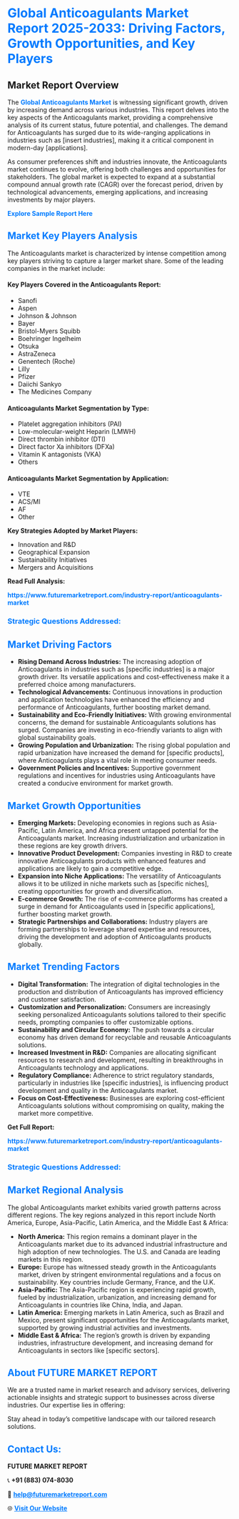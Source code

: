 <h1 style="color: #007BFF;">Global Anticoagulants Market Report 2025-2033: Driving Factors, Growth Opportunities, and Key Players</h1>

<section id="overview">
<h2>Market Report Overview</h2>
<p>The <a href="https://www.futuremarketreport.com/industry-report/anticoagulants-market" style="color: #007BFF; text-decoration: none;"><strong>Global Anticoagulants Market</strong></a> is witnessing significant growth, driven by increasing demand across various industries. This report delves into the key aspects of the Anticoagulants market, providing a comprehensive analysis of its current status, future potential, and challenges. The demand for Anticoagulants has surged due to its wide-ranging applications in industries such as [insert industries], making it a critical component in modern-day [applications].</p>
<p>As consumer preferences shift and industries innovate, the Anticoagulants market continues to evolve, offering both challenges and opportunities for stakeholders. The global market is expected to expand at a substantial compound annual growth rate (CAGR) over the forecast period, driven by technological advancements, emerging applications, and increasing investments by major players.</p>
</section>

<section id="overview">
<p><a href="https://www.futuremarketreport.com/request-sample/reportId=80337" style="color: #007BFF; text-decoration: none;"><strong>Explore Sample Report Here</strong></a></p>
</section>

<section id="key-players">
<h2 style="color: #007BFF;">Market Key Players Analysis</h2>
<p>The Anticoagulants market is characterized by intense competition among key players striving to capture a larger market share. Some of the leading companies in the market include:</p>
<h4>Key Players Covered in the Anticoagulants Report:</h4>
<ul><li>Sanofi</li><li>Aspen</li><li>Johnson &amp; Johnson</li><li>Bayer</li><li>Bristol-Myers Squibb</li><li>Boehringer Ingelheim</li><li>Otsuka</li><li>AstraZeneca</li><li>Genentech (Roche)</li><li>Lilly</li><li>Pfizer</li><li>Daiichi Sankyo</li><li>The Medicines Company</li></ul>
<h4>Anticoagulants Market Segmentation by Type:</h4>
<ul><li>Platelet aggregation inhibitors (PAI)</li><li>Low-molecular-weight Heparin (LMWH)</li><li>Direct thrombin inhibitor (DTI)</li><li>Direct factor Xa inhibitors (DFXa)</li><li>Vitamin K antagonists (VKA)</li><li>Others</li></ul>

<h4>Anticoagulants Market Segmentation by Application:</h4>
<ul><li>VTE</li><li>ACS/MI</li><li>AF</li><li>Other</li></ul>
<p><strong>Key Strategies Adopted by Market Players:</strong></p>
<ul>
<li>Innovation and R&D</li>
<li>Geographical Expansion</li>
<li>Sustainability Initiatives</li>
<li>Mergers and Acquisitions</li>
</ul>
</section>

<section>
<p><strong>Read Full Analysis: </strong></p><a href="https://www.futuremarketreport.com/industry-report/anticoagulants-market" style="color: #007BFF; text-decoration: none;"><strong>https://www.futuremarketreport.com/industry-report/anticoagulants-market</strong></a>
<h3 style="color: #007BFF;">Strategic Questions Addressed:</h3>
</section>

<section id="driving-factors">
<h2 style="color: #007BFF;">Market Driving Factors</h2>
<ul>
<li><strong>Rising Demand Across Industries:</strong> The increasing adoption of Anticoagulants in industries such as [specific industries] is a major growth driver. Its versatile applications and cost-effectiveness make it a preferred choice among manufacturers.</li>
<li><strong>Technological Advancements:</strong> Continuous innovations in production and application technologies have enhanced the efficiency and performance of Anticoagulants, further boosting market demand.</li>
<li><strong>Sustainability and Eco-Friendly Initiatives:</strong> With growing environmental concerns, the demand for sustainable Anticoagulants solutions has surged. Companies are investing in eco-friendly variants to align with global sustainability goals.</li>
<li><strong>Growing Population and Urbanization:</strong> The rising global population and rapid urbanization have increased the demand for [specific products], where Anticoagulants plays a vital role in meeting consumer needs.</li>
<li><strong>Government Policies and Incentives:</strong> Supportive government regulations and incentives for industries using Anticoagulants have created a conducive environment for market growth.</li>
</ul>
</section>

<section id="growth-opportunities">
<h2 style="color: #007BFF;">Market Growth Opportunities</h2>
<ul>
<li><strong>Emerging Markets:</strong> Developing economies in regions such as Asia-Pacific, Latin America, and Africa present untapped potential for the Anticoagulants market. Increasing industrialization and urbanization in these regions are key growth drivers.</li>
<li><strong>Innovative Product Development:</strong> Companies investing in R&D to create innovative Anticoagulants products with enhanced features and applications are likely to gain a competitive edge.</li>
<li><strong>Expansion into Niche Applications:</strong> The versatility of Anticoagulants allows it to be utilized in niche markets such as [specific niches], creating opportunities for growth and diversification.</li>
<li><strong>E-commerce Growth:</strong> The rise of e-commerce platforms has created a surge in demand for Anticoagulants used in [specific applications], further boosting market growth.</li>
<li><strong>Strategic Partnerships and Collaborations:</strong> Industry players are forming partnerships to leverage shared expertise and resources, driving the development and adoption of Anticoagulants products globally.</li>
</ul>
</section>

<section id="trending-factors">
<h2 style="color: #007BFF;">Market Trending Factors</h2>
<ul>
<li><strong>Digital Transformation:</strong> The integration of digital technologies in the production and distribution of Anticoagulants has improved efficiency and customer satisfaction.</li>
<li><strong>Customization and Personalization:</strong> Consumers are increasingly seeking personalized Anticoagulants solutions tailored to their specific needs, prompting companies to offer customizable options.</li>
<li><strong>Sustainability and Circular Economy:</strong> The push towards a circular economy has driven demand for recyclable and reusable Anticoagulants solutions.</li>
<li><strong>Increased Investment in R&D:</strong> Companies are allocating significant resources to research and development, resulting in breakthroughs in Anticoagulants technology and applications.</li>
<li><strong>Regulatory Compliance:</strong> Adherence to strict regulatory standards, particularly in industries like [specific industries], is influencing product development and quality in the Anticoagulants market.</li>
<li><strong>Focus on Cost-Effectiveness:</strong> Businesses are exploring cost-efficient Anticoagulants solutions without compromising on quality, making the market more competitive.</li>
</ul>
</section>

<section>
<p><strong>Get Full Report: </strong></p><a href="https://www.futuremarketreport.com/industry-report/anticoagulants-market" style="color: #007BFF; text-decoration: none;"><strong>https://www.futuremarketreport.com/industry-report/anticoagulants-market</strong></a>
<h3 style="color: #007BFF;">Strategic Questions Addressed:</h3>
</section>


<section id="regional-analysis">
<h2 style="color: #007BFF;">Market Regional Analysis</h2>
<p>The global Anticoagulants market exhibits varied growth patterns across different regions. The key regions analyzed in this report include North America, Europe, Asia-Pacific, Latin America, and the Middle East & Africa:</p>
<ul>
<li><strong>North America:</strong> This region remains a dominant player in the Anticoagulants market due to its advanced industrial infrastructure and high adoption of new technologies. The U.S. and Canada are leading markets in this region.</li>
<li><strong>Europe:</strong> Europe has witnessed steady growth in the Anticoagulants market, driven by stringent environmental regulations and a focus on sustainability. Key countries include Germany, France, and the U.K.</li>
<li><strong>Asia-Pacific:</strong> The Asia-Pacific region is experiencing rapid growth, fueled by industrialization, urbanization, and increasing demand for Anticoagulants in countries like China, India, and Japan.</li>
<li><strong>Latin America:</strong> Emerging markets in Latin America, such as Brazil and Mexico, present significant opportunities for the Anticoagulants market, supported by growing industrial activities and investments.</li>
<li><strong>Middle East & Africa:</strong> The region’s growth is driven by expanding industries, infrastructure development, and increasing demand for Anticoagulants in sectors like [specific sectors].</li>
</ul>
</section>

<footer>
<h2 style="color: #007BFF;">About FUTURE MARKET REPORT</h2>
<p>We are a trusted name in market research and advisory services, delivering actionable insights and strategic support to businesses across diverse industries. Our expertise lies in offering:</p>

<p>Stay ahead in today’s competitive landscape with our tailored research solutions.</p>

<h2 style="color: #007BFF;">Contact Us:</h2>
<p><strong>FUTURE MARKET REPORT</strong></p>
<p>📞 <strong>+91 (883) 074-8030</strong></p>
<p>📧 <strong><a href="mailto:help@futuremarketreport.com" style="color: #007BFF;">help@futuremarketreport.com</a></strong></p>
<p>🌐 <strong><a href="https://www.futuremarketreport.com/" style="color: #007BFF;">Visit Our Website</a></strong></p>
</footer>